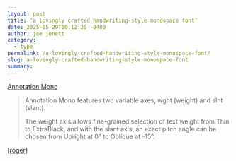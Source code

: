 ```yaml
---
layout: post
title: ‘a lovingly crafted handwriting-style monospace font’
date: 2025-05-29T10:12:26 -0400
author: joe jenett
category:
  - type
permalink: /a-lovingly-crafted-handwriting-style-monospace-font/
slug: a-lovingly-crafted-handwriting-style-monospace-font
summary:
---
```

<a title="Annotation Mono" href="https://qwerasd205.github.io/AnnotationMono/">Annotation Mono</a>
<blockquote>
<p>
Annotation Mono features two variable axes, wght (weight) and slnt (slant).
</p>
<p>
The weight axis allows fine-grained selection of text weight from Thin to ExtraBlack, and with the slant axis, an exact pitch angle can be chosen from Upright at 0° to Oblique at -15°. 
</p>
</blockquote>
[<a title="source" href="https://pinboard.in/u:roger">roger</a>]
<a href="https://brid.gy/publish/mastodon"></a>